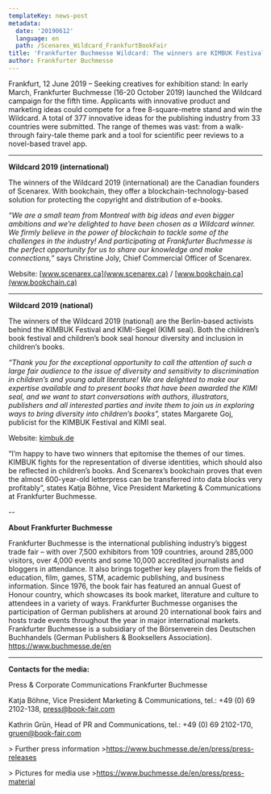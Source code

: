```yaml
---
templateKey: news-post
metadata:
  date: '20190612'
  language: en
  path: /Scenarex_Wildcard_FrankfurtBookFair
title: 'Frankfurter Buchmesse Wildcard: The winners are KIMBUK Festival and Scenarex'
author: Frankfurter Buchmesse
---
```

Frankfurt, 12 June 2019 – Seeking creatives for exhibition stand: In early March, Frankfurter Buchmesse (16-20 October 2019) launched the Wildcard campaign for the fifth time. Applicants with innovative product and marketing ideas could compete for a free 8-square-metre stand and win the Wildcard. A total of 377 innovative ideas for the publishing industry from 33 countries were submitted. The range of themes was vast: from a walk-through fairy-tale theme park and a tool for scientific peer reviews to a novel-based travel app.

****

**Wildcard 2019 (international)**

The winners of the Wildcard 2019 (international) are the Canadian founders of Scenarex. With bookchain, they offer a blockchain-technology-based solution for protecting the copyright and distribution of e-books.

_“We are a small team from Montreal with big ideas and even bigger ambitions and we’re delighted to have been chosen as a Wildcard winner. We firmly believe in the power of blockchain to tackle some of the challenges in the industry! And participating at Frankfurter Buchmesse is the perfect opportunity for us to share our knowledge and make connections,”_ says Christine Joly, Chief Commercial Officer of Scenarex.

Website: [www.scenarex.ca](www.scenarex.ca) / [www.bookchain.ca](www.bookchain.ca)

****

**Wildcard 2019 (national)**

The winners of the Wildcard 2019 (national) are the Berlin-based activists behind the KIMBUK Festival and KIMI-Siegel (KIMI seal). Both the children’s book festival and children’s book seal honour diversity and inclusion in children’s books.

_“Thank you for the exceptional opportunity to call the attention of such a large fair audience to the issue of diversity and sensitivity to discrimination in children’s and young adult literature! We are delighted to make our expertise available and to present books that have been awarded the KIMI seal, and we want to start conversations with authors, illustrators, publishers and all interested parties and invite them to join us in exploring ways to bring diversity into children’s books”,_ states Margarete Goj, publicist for the KIMBUK Festival and KIMI seal.

Website: [kimbuk.de](kimbuk.de)

“I’m happy to have two winners that epitomise the themes of our times. KIMBUK fights for the representation of diverse identities, which should also be reflected in children’s books. And Scenarex’s bookchain proves that even the almost 600-year-old letterpress can be transferred into data blocks very profitably”, states Katja Böhne, Vice President Marketing & Communications at Frankfurter Buchmesse.

\--

**About Frankfurter Buchmesse**

Frankfurter Buchmesse is the international publishing industry’s biggest trade fair – with over 7,500 exhibitors from 109 countries, around 285,000 visitors, over 4,000 events and some 10,000 accredited journalists and bloggers in attendance. It also brings together key players from the fields of education, film, games, STM, academic publishing, and business information. Since 1976, the book fair has featured an annual Guest of Honour country, which showcases its book market, literature and culture to attendees in a variety of ways. Frankfurter Buchmesse organises the participation of German publishers at around 20 international book fairs and hosts trade events throughout the year in major international markets. Frankfurter Buchmesse is a subsidiary of the Börsenverein des Deutschen Buchhandels (German Publishers & Booksellers Association). https://www.buchmesse.de/en

****

**Contacts for the media:** 

Press & Corporate Communications Frankfurter Buchmesse

Katja Böhne, Vice President Marketing & Communications, tel.: +49 (0) 69 2102-138, press@book-fair.com

Kathrin Grün, Head of PR and Communications, tel.: +49 (0) 69 2102-170, gruen@book-fair.com

\> Further press information ><https://www.buchmesse.de/en/press/press-releases>

\> Pictures for media use ><https://www.buchmesse.de/en/press/press-material>
